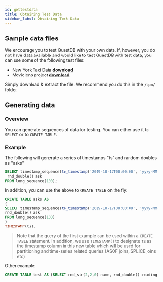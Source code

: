 ```yaml
---
id: gettestdata
title: Obtaining Test Data
sidebar_label: Obtaining Test Data
---
```


## Sample data files
We encourage you to test QuestDB with your own data. If, however, you do not have data available
and would like to test QuestDB with test data, you can use some of the following test files:

- New York Taxi Data **[download](https://data.cityofnewyork.us/Transportation/2018-Yellow-Taxi-Trip-Data/t29m-gskq)**
- Movielens project **[download](https://grouplens.org/datasets/movielens/)**

Simply download & extract the file. We recommend you do this in the `/tpm/` folder.

## Generating data

### Overview
You can generate sequences of data for testing. You can either use it to `SELECT` or to `CREATE TABLE`.

### Example

The following will generate a series of timestamps "ts" and random doubles as "asks"
```sql
SELECT timestamp_sequence(to_timestamp('2019-10-17T00:00:00', 'yyyy-MM-ddTHH:mm:ss'), 100000L) ts,
 rnd_double() ask 
FROM long_sequence(100);
```

In addition, you can use the above to `CREATE TABLE` on the fly:
```sql
CREATE TABLE asks AS
(
SELECT timestamp_sequence(to_timestamp('2019-10-17T00:00:00', 'yyyy-MM-ddTHH:mm:ss'), 100000L) ts,
rnd_double() ask 
FROM long_sequence(100)
) 
TIMESTAMP(ts);
```

> Note that the query of the first example can be used within a `CREATE TABLE` statement.
>In addition, we use `TIMESTAMP()` to designate `ts` as the timestamp column in this new table which
>will be used for partitioning and time-series related queries (ASOF joins, SPLICE joins etc)
>

Other example:
```sql
CREATE TABLE test AS (SELECT rnd_str(2,2,0) name, rnd_double() reading FROM long_sequence(100));
```
